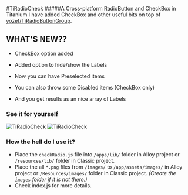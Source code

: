 #TiRadioCheck
#####A Cross-platform RadioButton and CheckBox in Titanium
I have added CheckBox and other useful bits on top of [yozef/TiRadioButtonGroup](https://github.com/yozef/TiRadioButtonGroup).

## WHAT'S NEW??
* CheckBox option added

* Added option to hide/show the Labels

* Now you can have Preselected items

* You can also throw some Disabled items (CheckBox only)

* And you get results as an nice array of Labels 

### See it for yourself
![TiRadioCheck](http://i.imgur.com/RIjfHtc.png "CheckBox and RadioButton Example")
![TiRadioCheck](http://i.imgur.com/sgIeE7s.png "CheckBox and RadioButton Results")

### How the hell do I use it?
* Place the ```checkRadio.js``` file into ```/apps/lib/``` folder in Alloy project or ```/resources/lib/``` folder in Classic project.
* Place the all ```*.png``` files from `/images/` to `/app/assets/images/` in Alloy project or `/Resources/images/` folder in Classic project. *(Create the `images` folder if it is not there.)*
* Check index.js for more details.